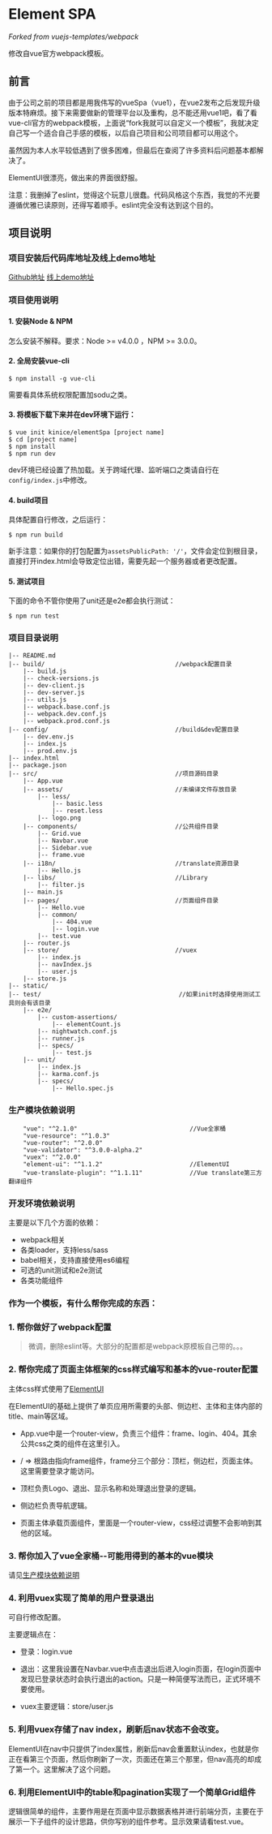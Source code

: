 # Element SPA

*Forked from vuejs-templates/webpack*

修改自vue官方webpack模板。

## 前言

由于公司之前的项目都是用我伟写的vueSpa（vue1），在vue2发布之后发现升级版本特麻烦。接下来需要做新的管理平台以及重构，总不能还用vue1吧，看了看vue-cli官方的webpack模板，上面说“fork我就可以自定义一个模板”，我就决定自己写一个适合自己手感的模板，以后自己项目和公司项目都可以用这个。

虽然因为本人水平较低遇到了很多困难，但最后在查阅了许多资料后问题基本都解决了。

ElementUI很漂亮，做出来的界面很舒服。

注意：我删掉了eslint，觉得这个玩意儿很蠢。代码风格这个东西，我觉的不光要遵循优雅已读原则，还得写着顺手。eslint完全没有达到这个目的。

## 项目说明

### 项目安装后代码库地址及线上demo地址

[Github地址](https://github.com/Kinice/Element-SPA-Sample)
[线上demo地址](https://kinice.github.io/Element-SPA-Sample)

### 项目使用说明

#### 1. 安装Node & NPM

  怎么安装不解释。要求：Node >= v4.0.0 ，NPM >= 3.0.0。

#### 2. 全局安装vue-cli

```
$ npm install -g vue-cli
```
需要看具体系统权限配置加sodu之类。

#### 3. 将模板下载下来并在dev环境下运行：

```
$ vue init kinice/elementSpa [project name]
$ cd [project name]
$ npm install
$ npm run dev
```
dev环境已经设置了热加载。关于跨域代理、监听端口之类请自行在`config/index.js`中修改。

#### 4. build项目

具体配置自行修改，之后运行：

```
$ npm run build
```
新手注意：如果你的打包配置为`assetsPublicPath: '/'`，文件会定位到根目录，直接打开index.html会导致定位出错，需要先起一个服务器或者更改配置。

#### 5. 测试项目

下面的命令不管你使用了unit还是e2e都会执行测试：
```
$ npm run test
```

### 项目目录说明

```
|-- README.md
|-- build/                                    //webpack配置目录
    |-- build.js
    |-- check-versions.js
    |-- dev-client.js
    |-- dev-server.js
    |-- utils.js
    |-- webpack.base.conf.js
    |-- webpack.dev.conf.js
    |-- webpack.prod.conf.js
|-- config/                                   //build&dev配置目录
    |-- dev.env.js
    |-- index.js
    |-- prod.env.js
|-- index.html
|-- package.json
|-- src/                                      //项目源码目录
    |-- App.vue
    |-- assets/                               //未编译文件存放目录
        |-- less/
            |-- basic.less
            |-- reset.less
        |-- logo.png
    |-- components/                           //公共组件目录
        |-- Grid.vue
        |-- Navbar.vue
        |-- Sidebar.vue
        |-- frame.vue
    |-- i18n/                                 //translate资源目录
        |-- Hello.js
    |-- libs/                                 //Library
        |-- filter.js
    |-- main.js
    |-- pages/                                //页面组件目录
        |-- Hello.vue
        |-- common/
            |-- 404.vue
            |-- login.vue
        |-- test.vue
    |-- router.js
    |-- store/                                //vuex
        |-- index.js
        |-- navIndex.js
        |-- user.js
    |-- store.js
|-- static/
|-- test/                                      //如果init时选择使用测试工具则会有该目录
    |-- e2e/
        |-- custom-assertions/
            |-- elementCount.js
        |-- nightwatch.conf.js
        |-- runner.js
        |-- specs/
            |-- test.js
    |-- unit/
        |-- index.js
        |-- karma.conf.js
        |-- specs/
            |-- Hello.spec.js
```
### 生产模块依赖说明

```
    "vue": "^2.1.0"                               //Vue全家桶
    "vue-resource": "^1.0.3"
    "vue-router": "^2.0.0"
    "vue-validator": "^3.0.0-alpha.2"
    "vuex": "^2.0.0"
    "element-ui": "^1.1.2"                        //ElementUI
    "vue-translate-plugin": "^1.1.11"             //Vue translate第三方翻译组件
```

### 开发环境依赖说明

主要是以下几个方面的依赖：

* webpack相关
* 各类loader，支持less/sass
* babel相关，支持直接使用es6编程
* 可选的unit测试和e2e测试
* 各类功能组件

### 作为一个模板，有什么帮你完成的东西：

### 1. 帮你做好了webpack配置

>微调，删除eslint等。大部分的配置都是webpack原模板自己带的。。。

### 2. 帮你完成了页面主体框架的css样式编写和基本的vue-router配置

主体css样式使用了[ElementUI](https://github.com/ElemeFE/element)

在ElementUI的基础上提供了单页应用所需要的头部、侧边栏、主体和主体内部的title、main等区域。

* App.vue中是一个router-view，负责三个组件：frame、login、404。其余公共css之类的组件在这里引入。

* / => 根路由指向frame组件，frame分三个部分：顶栏，侧边栏，页面主体。这里需要登录才能访问。

* 顶栏负责Logo、退出、显示名称和处理退出登录的逻辑。

* 侧边栏负责导航逻辑。

* 页面主体承载页面组件，里面是一个router-view，css经过调整不会影响到其他的区域。

### 3. 帮你加入了vue全家桶--可能用得到的基本的vue模块

请见[生产模块依赖说明](https://github.com/Kinice/elementSpa#生产模块依赖说明)

### 4. 利用vuex实现了简单的用户登录退出

可自行修改配置。

主要逻辑点在：
  * 登录：login.vue

  * 退出：这里我设置在Navbar.vue中点击退出后进入login页面，在login页面中发现已登录状态时会执行退出的action。只是一种简便写法而已，正式环境不要使用。

  * vuex主要逻辑：store/user.js


### 5. 利用vuex存储了nav index，刷新后nav状态不会改变。

ElementUI在nav中只提供了index属性，刷新后nav会重置默认index，也就是你正在看第三个页面，然后你刷新了一次，页面还在第三个那里，但nav高亮的却成了第一个。这里解决了这个问题。

### 6. 利用ElementUI中的table和pagination实现了一个简单Grid组件

逻辑很简单的组件，主要作用是在页面中显示数据表格并进行前端分页，主要在于展示一下子组件的设计思路，供你写别的组件参考。显示效果请看test.vue。
